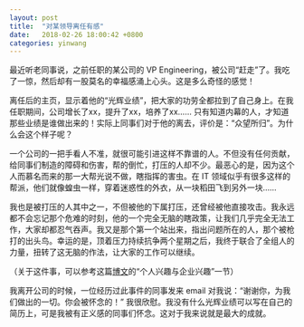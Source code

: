```yaml
---
layout: post
title:  "对某领导离任有感"
date:   2018-02-26 18:00:42 +0800
categories: yinwang
---
```

最近听老同事说，之前任职的某公司的 VP Engineering，被公司“赶走”了。我吃了一惊，然后却有一股莫名的幸福感涌上心头。这是多么奇怪的感觉！

离任后的主页，显示着他的“光辉业绩”，把大家的功劳全都拉到了自己身上。在我任职期间，公司增长了xx，提升了xx，培养了xx…… 只有知道内幕的人，才知道那些业绩是谁做出来的！实际上同事们对于他的离去，评价是：“众望所归”。为什么会这个样子呢？

一个公司的一把手看人不准，就很可能引进这样不靠谱的人。不但没有任何贡献，给同事们制造的障碍和伤害，帮的倒忙，打压的人却不少。最恶心的是，因为这个人而慕名而来的那一大帮光说不做，瞎指挥的害虫。在 IT 领域似乎有很多这样的帮派，他们就像蝗虫一样，穿着迷惑性的外衣，从一块稻田飞到另外一块……

我也是被打压的人其中之一，不但被他的下属打压，还曾经被他直接攻击。我永远都不会忘记那个危难的时刻，他的一个完全无脑的瞎政策，让我们几乎完全无法工作，大家却都忍气吞声。我又是那个第一个站出来，指出问题所在的人，那个被枪打的出头鸟。幸运的是，顶着压力持续抗争两个星期之后，我终于联合了全组人的力量，扭转了这无脑的作法，让大家的工作可以继续。

（关于这件事，可以参考这篇[博文](http://www.yinwang.org/blog-cn/2017/05/17/practical-idealism)的“个人兴趣与企业兴趣”一节）

我离开公司的时候，一位经历过此事件的同事发来 email 对我说：“谢谢你，为我们做出的一切。你会被怀念的！” 我很欣慰。我没有什么光辉业绩可以写在自己的简历上，可是我被有正义感的同事们怀念。这对于我来说就是最大的成就。